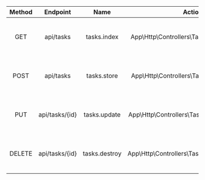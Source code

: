 |     Method     |       Endpoint   |     Name      |                   Action                    |     Description    |
| :------------: | :--------------: | :-----------: | :-----------------------------------------: | :--------:         |
|      GET       |    api/tasks     |  tasks.index  |  App\Http\Controllers\TaskController@index  |tasksテーブルの全レコードを取得する
|      POST      |    api/tasks     |  tasks.store  |  App\Http\Controllers\TaskController@store  |tasksテーブルにレコードを追加する
|      PUT       | api/tasks/{id}   | tasks.update  | App\Http\Controllers\TaskController@update  |tasksテーブルのidのレコードを更新する
|     DELETE     | api/tasks/{id}   | tasks.destroy | App\Http\Controllers\TaskController@destroy |tasksテーブルのidのレコードを削除する
